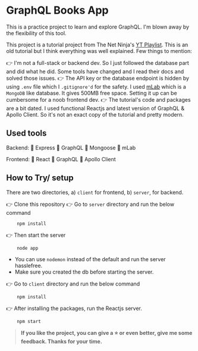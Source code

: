 # GraphQL Books App

This is a practice project to learn and explore GraphQL. I'm blown away by the flexibility of this tool.

This project is a tutorial project from The Net Ninja's [YT Playlist](https://www.youtube.com/playlist?list=PL4cUxeGkcC9iK6Qhn-QLcXCXPQUov1U7f). This is an old tutorial but I think everything was well explained. Few things to mention:

👉 I'm not a full-stack or backend dev. So I just followed the database part and did what he did. Some tools have changed and I read their docs and solved those issues.
👉 The API key or the database endpoint is hidden by using `.env` file which I `.gitignore'd` for the safety. I used [mLab](https://mlab.com/) which is a `MongoDB` like database. It gives 500MB free space. Setting it up can be cumbersome for a noob frontend dev.
👉 The tutorial's code and packages are a bit dated. I used functional Reactjs and latest version of GraphQL & Apollo Client. So it's not an exact copy of the tutorial and pretty modern.

## Used tools

Backend:
🚀 Express
🚀 GraphQL
🚀 Mongoose
🚀 mLab

Frontend:
🚀 React
🚀 GraphQL
🚀 Apollo Client

## How to Try/ setup

There are two directories, a) `client` for frontend, b) `server`, for backend.

👉 Clone this repository
👉 Go to `server` directory and run the below command

```console
    npm install
```

👉 Then start the server

```console
    node app
```

- You can use `nodemon` instead of the default and run the server hasslefree.
- Make sure you created the db before starting the server.

👉 Go to `client` directory and run the below command

```console
    npm install
```

👉 After installing the packages, run the Reactjs server.

```console
    npm start
```

> **If you like the project, you can give a ⭐ or even better, give me some feedback. Thanks for your time.**
